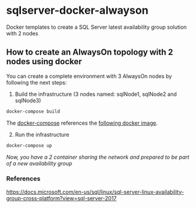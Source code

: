 # sqlserver-docker-alwayson

Docker templates to create a SQL Server latest availability group solution with 2 nodes

## How to create an AlwaysOn topology with 2 nodes using docker

You can create a complete environment with 3 AlwaysOn nodes by following the next steps:

1. Build the infrastructure (3 nodes named: sqlNode1, sqlNode2 and sqlNode3)

```cmd
docker-compose build
```

The [docker-compose](./docker-compose.yml) references the [following docker image](https://hub.docker.com/r/microsoft/mssql-server). 

2. Run the infrastructure

```cmd
docker-compose up
```

_Now, you have a 2 container sharing the network and prepared to be part of a new availability group_

### References

https://docs.microsoft.com/en-us/sql/linux/sql-server-linux-availability-group-cross-platform?view=sql-server-2017
